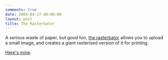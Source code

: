 ```yaml
---
comments: true
date: 2004-04-27 00:00:00
layout: post
title: The Rasterbator
---
```


A serious waste of paper, but good fun, [the rasterbator](http://homokaasu.org/rasterbator/) allows you to upload a small image, and creates a giant rasterised version of it for printing.





[Here's mine](/popups/jack.html).

